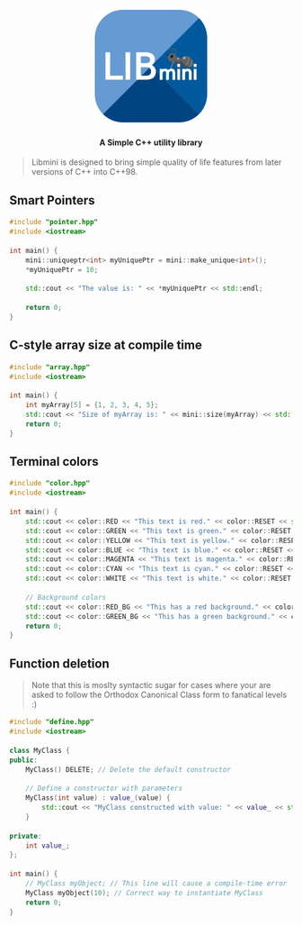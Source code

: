 <h1 align="center">
	<br>
	<img src="https://raw.githubusercontent.com/Trantorian1/libmini/main/res/libmini.png" alt="libmini" width="200">
	<br>
    <h4 align="center">A Simple C++ utility library</h4>
</h1>

> Libmini is designed to bring simple quality of life features from later versions of C++ into C++98.

## Smart Pointers

```c++
#include "pointer.hpp"
#include <iostream>

int main() {
    mini::uniqueptr<int> myUniquePtr = mini::make_unique<int>();
    *myUniquePtr = 10;

    std::cout << "The value is: " << *myUniquePtr << std::endl;

    return 0;
}
```

## C-style array size at compile time

```c++
#include "array.hpp"
#include <iostream>

int main() {
    int myArray[5] = {1, 2, 3, 4, 5};
    std::cout << "Size of myArray is: " << mini::size(myArray) << std::endl;
    return 0;
}
```

## Terminal colors

```c++
#include "color.hpp"
#include <iostream>

int main() {
    std::cout << color::RED << "This text is red." << color::RESET << std::endl;
    std::cout << color::GREEN << "This text is green." << color::RESET << std::endl;
    std::cout << color::YELLOW << "This text is yellow." << color::RESET << std::endl;
    std::cout << color::BLUE << "This text is blue." << color::RESET << std::endl;
    std::cout << color::MAGENTA << "This text is magenta." << color::RESET << std::endl;
    std::cout << color::CYAN << "This text is cyan." << color::RESET << std::endl;
    std::cout << color::WHITE << "This text is white." << color::RESET << std::endl;

    // Background colors
    std::cout << color::RED_BG << "This has a red background." << color::RESET << std::endl;
    std::cout << color::GREEN_BG << "This has a green background." << color::RESET << std::endl;
    return 0;
}
```

## Function deletion

> Note that this is moslty syntactic sugar for cases where your are asked to follow the Orthodox Canonical Class form to fanatical levels :)

```c++
#include "define.hpp"
#include <iostream>

class MyClass {
public:
    MyClass() DELETE; // Delete the default constructor

    // Define a constructor with parameters
    MyClass(int value) : value_(value) {
        std::cout << "MyClass constructed with value: " << value_ << std::endl;
    }

private:
    int value_;
};

int main() {
    // MyClass myObject; // This line will cause a compile-time error
    MyClass myObject(10); // Correct way to instantiate MyClass
    return 0;
}
```